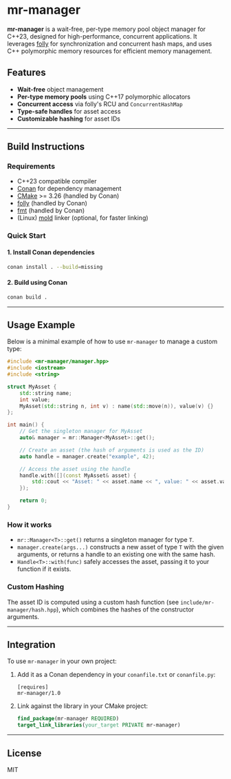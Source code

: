 # mr-manager

**mr-manager** is a wait-free, per-type memory pool object manager for C++23, designed for high-performance, concurrent applications. It leverages [folly](https://github.com/facebook/folly) for synchronization and concurrent hash maps, and uses C++ polymorphic memory resources for efficient memory management.

## Features

- **Wait-free** object management
- **Per-type memory pools** using C++17 polymorphic allocators
- **Concurrent access** via folly's RCU and `ConcurrentHashMap`
- **Type-safe handles** for asset access
- **Customizable hashing** for asset IDs

---

## Build Instructions

### Requirements

- C++23 compatible compiler
- [Conan](https://conan.io/) for dependency management
- [CMake](https://cmake.org/) >= 3.26 (handled by Conan)
- [folly](https://github.com/facebook/folly) (handled by Conan)
- [fmt](https://github.com/fmtlib/fmt) (handled by Conan)
- (Linux) [mold](https://github.com/rui314/mold) linker (optional, for faster linking)

### Quick Start

#### 1. Install Conan dependencies

```sh
conan install . --build=missing
```

#### 2. Build using Conan

```sh
conan build .
```

---

## Usage Example

Below is a minimal example of how to use `mr-manager` to manage a custom type:

```cpp
#include <mr-manager/manager.hpp>
#include <iostream>
#include <string>

struct MyAsset {
    std::string name;
    int value;
    MyAsset(std::string n, int v) : name(std::move(n)), value(v) {}
};

int main() {
    // Get the singleton manager for MyAsset
    auto& manager = mr::Manager<MyAsset>::get();

    // Create an asset (the hash of arguments is used as the ID)
    auto handle = manager.create("example", 42);

    // Access the asset using the handle
    handle.with([](const MyAsset& asset) {
        std::cout << "Asset: " << asset.name << ", value: " << asset.value << std::endl;
    });

    return 0;
}
```

### How it works

- `mr::Manager<T>::get()` returns a singleton manager for type `T`.
- `manager.create(args...)` constructs a new asset of type `T` with the given arguments, or returns a handle to an existing one with the same hash.
- `Handle<T>::with(func)` safely accesses the asset, passing it to your function if it exists.

### Custom Hashing

The asset ID is computed using a custom hash function (see `include/mr-manager/hash.hpp`), which combines the hashes of the constructor arguments.

---

## Integration

To use `mr-manager` in your own project:

1. Add it as a Conan dependency in your `conanfile.txt` or `conanfile.py`:

    ```
    [requires]
    mr-manager/1.0
    ```

2. Link against the library in your CMake project:

    ```cmake
    find_package(mr-manager REQUIRED)
    target_link_libraries(your_target PRIVATE mr-manager)
    ```

---

## License

MIT
